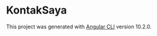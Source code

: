 # KontakSaya

This project was generated with [Angular CLI](https://github.com/angular/angular-cli) version 10.2.0.
